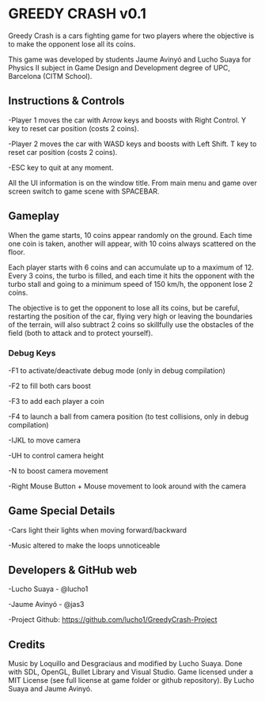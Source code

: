 # GREEDY CRASH v0.1
Greedy Crash is a cars fighting game for two players where the objective is to make the opponent lose all its coins.

This game was developed by students Jaume Avinyó and Lucho Suaya for Physics II subject in Game Design and Development degree of UPC, Barcelona (CITM School).

## Instructions & Controls
-Player 1 moves the car with Arrow keys and boosts with Right Control. Y key to reset car position (costs 2 coins).

-Player 2 moves the car with WASD keys and boosts with Left Shift. T key to reset car position (costs 2 coins).

-ESC key to quit at any moment.

All the UI information is on the window title. From main menu and game over screen switch to game scene with SPACEBAR.

## Gameplay
When the game starts, 10 coins appear randomly on the ground. Each time one coin is taken, another will appear, with 10 coins always scattered on the floor.

Each player starts with 6 coins and can accumulate up to a maximum of 12. Every 3 coins, the turbo is filled, and each time it hits the opponent with the turbo stall and going to a minimum speed of 150 km/h, the opponent lose 2 coins.

The objective is to get the opponent to lose all its coins, but be careful, restarting the position of the car, flying very high or leaving the boundaries of the terrain, will also subtract 2 coins so skillfully use the obstacles of the field (both to attack and to protect yourself).

### Debug Keys
-F1 to activate/deactivate debug mode (only in debug compilation)

-F2 to fill both cars boost

-F3 to add each player a coin

-F4 to launch a ball from camera position (to test collisions, only in debug compilation)

-IJKL to move camera

-UH to control camera height

-N to boost camera movement

-Right Mouse Button + Mouse movement to look around with the   camera

## Game Special Details
-Cars light their lights when moving forward/backward

-Music altered to make the loops unnoticeable

## Developers & GitHub web
-Lucho Suaya - @lucho1

-Jaume Avinyó - @jas3

-Project Github: https://github.com/lucho1/GreedyCrash-Project

## Credits
Music by Loquillo and Desgraciaus and modified by Lucho Suaya. Done with SDL, OpenGL, Bullet Library and Visual Studio. Game licensed under a MIT License (see full license at game folder or github repository). By Lucho Suaya and Jaume Avinyó.




